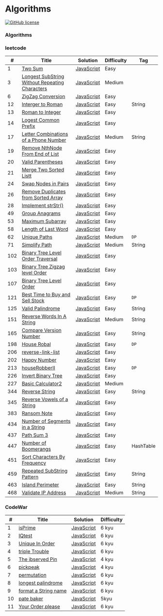 # Algorithms
[![GitHub license](https://img.shields.io/github/license/mashape/apistatus.svg)](https://github.com/dnshi/Leetcode/blob/master/LICENSE.md)
###  Algorithms


### leetcode
| # | Title | Solution | Difficulty | Tag |
|---| ----- | -------- | ---------- | --- |
|1|[Two Sum](https://leetcode.com/problems/two-sum/)| [JavaScript](./leetcode/twoSum-leetcode.js)|Easy|
|3|[Longest SubString Without Repeating Characters](https://leetcode.com/problems/longest-subString-without-repeating-characters/?tab=Description)|[JavaScript](./leetcode/3-longestSubStringWithoutRepeatingCharacters-leetcode.md)|Medium||Hash String|
|6|[ZigZag Conversion](https://leetcode.com/problems/zigzag-conversion/)| [JavaScript](./leetcode/06-zig-zag-leetcode.js)|Easy|
|12|[Interger to Roman](https://leetcode.com/problems/integer-to-roman/)|[JavaScript](./leetcode/12-IntegerToRoman-leetcode.md)|Easy|String|
|13|[Roman to Integer](https://leetcode.com/problems/roman-to-integer/)| [JavaScript](./leetcode/13-RomanToInteger.js)|Easy|
|14|[Logest Common Prefix](https://leetcode.com/problems/longest-common-prefix/) | [JavaScript](./leetcode/14-loogestCommonPrefix-leetcode.js)|Easy|
|17|[Letter Combinations of a Phone Number](https://leetcode.com/problems/letter-combinations-of-a-phone-number/)|[JavaScript](/leetcode/17-letterCombinationsOfAPhoneNumber-leetcode.md)|Medium|String|
|19|[Remove NthNode From End of List](https://leetcode.com/problems/remove-nth-node-from-end-of-list)| [JavaScript](./leetcode/19-RemoveNthNodeFromEndofList-leetcode.js)|Easy|
|20|[Valid Parentheses](https://leetcode.com/problems/valid-parentheses/) |[JavaScript](./leetcode/20-vali`DP`arentheses-leetcode.js)|Easy|
|21|[Merge Two Sorted Listt](https://leetcode.com/problems/merge-two-sorted-lists/)| [JavaScript](./leetcode/21-mergeTwoSortedLists-leetcode.js)|Easy|
|24|[Swap Nodes in Pairs](https://leetcode.com/problems/swap-nodes-in-pairs/)|[JavaScript](./leetcode/24-swapNodesInPairs-leetcode.js)|Easy|
|26|[Remove Duplicates from Sorted Array](https://leetcode.com/problems/remove-duplicates-from-sorted-array/)|[JavaScript](./leetcode/26-removeDuplicatesFromSortedArray-leetcode.js)|Easy|
|28|[Implement strStr()](https://leetcode.com/problems/implement-strstr/)|[JavaScript](./leetcode/28-implementStrstr()-leetcode.js)|Easy|
|49|[Group Anagrams](https://leetcode.com/problems/anagrams/?tab=Description)|[JavaScript](./leetcode/49-groupAnagrams-leetcode.js)|Easy||Hash Table|
|53|[Maximum Subarray](https://leetcode.com/problems/maximum-subarray/)|[JavaScript](./leetcode/53-maximumSubarray-leetcode.md)|Easy||`DP`|
|58|[Length of Last Word](https://leetcode.com/problems/length-of-last-word/)|[JavaScript](./leetcode/58-lengthOfLastWord-leetcode.js)|Easy|
|62|[Unique Paths](https://leetcode.com/problems/unique-paths/?tab=Description)|[JavaScript](./leetcode/62-uniquePaths-leetcode.md)|Medium|`DP`|
|71|[Simplify Path](https://leetcode.com/problems/simplify-path/?tab=Description)|[JavaScript](./leetcode/771-simplifyPath-leetcode.md)|Medium|String|
|102|[Binary Tree Level Order Traversal](https://leetcode.com/problems/binary-tree-level-order-traversal/)| [JavaScript](./leetcode/102-Binary-Tree-Level-Order-Traversal-leetcode.js)|Easy|
|103|[Binary Tree Zigzag level Order](https://leetcode.com/problems/binary-tree-zigzag-level-order-traversal/)| [JavaScript](./leetcode/103-Binary-tree-Zigzag-Level-Order-Traversal.js)|Easy|
|107|[Binary Tree Level Order](https://leetcode.com/problems/binary-tree-level-order-traversal-ii/)| [JavaScript](./leetcode/107-Binary-Tree-Level-Order-Traversal-leetcode.js)|Easy|
|121|[Best Time to Buy and Sell Stock](https://leetcode.com/problems/best-time-to-buy-and-sell-stock/?tab=Description)|[JavaScript](./leetcode/121-bestTimeToBuyAndSellStock-leetcode.md)|Easy|`DP`|
|125|[Valid Palindrome](https://leetcode.com/problems/valid-palindrome/)|[JavaScript](./leetcode/125-vali`DP`alindrome-leetcode.md)|Easy|String|
|151|[Reverse Words In A String](https://leetcode.com/problems/reverse-words-in-a-String/)|[JavaScript](./leetcode/151-reverseWordsInAString-leetcode.md)|Medium|String|
|165|[Compare Version Number](https://leetcode.com/problems/compare-version-numbers/)|[JavaScript](./leetcode/165-compareVersionNumbers-leetocode.md)|Easy|String|
|198|[House Robal](https://leetcode.com/problems/house-robber/?tab=Description)|[JavaScript](./leetcode/198-houseRobber-leetcode.md)|Easy|`DP`|
|206|[reverse-link-list](https://leetcode.com/problems/reverse-linked-list/) | [JavaScript](./leetcode/reverse-link-list-leetcode.js)|Easy|
|202|[Happy Number](https://leetcode.com/problems/happy-number/)| [JavaScript](./leetcode/happy-numbers-leetcode.js)|Easy|
|213|[houseRobberII](https://leetcode.com/problems/house-robber/?tab=Description)|[JavaScript](./leetcode/213-houseRobberII-leetcode.js)|Easy|`DP`|
|226|[ Invert Binary Tree](https://leetcode.com/problems/invert-binary-tree/)| [JavaScript](./leetcode/inverBinaryTree-leetcode.js)|Easy|
|227|[Basic Calculator2](https://leetcode.com/problems/basic-calculator-ii/)|[JavaScript](./leetcode/227-basicCalculator2-leetcode.js)|Medium||
|344|[ Reverse String](https://leetcode.com/problems/reverse-String/)|[JavaScript](./leetcode/344-reverseString-leetcode.md)|Easy| String|
|345|[Reverse Vowels of a String ](https://leetcode.com/problems/reverse-vowels-of-a-String/)|[JavaScript](./leetcpde/345-reverseVowelsOfAString-leetcode.md)|Easy||String|
|383|[Ransom Note](https://leetcode.com/problems/ransom-note/)|[JavaScript](./leetcode/383-ransomeNote-leetcode.md)|Easy|
|434|[Number of Segments in a String](https://leetcode.com/problems/number-of-segments-in-a-String/)|[JavaScript](./leetcode/434-numberOfSegmentsInAString-leetcode.md)|Easy|
|437|[ Path Sum 3](https://leetcode.com/problems/path-sum-iii/)| [JavaScript](./leetcode/437-PathSumIII-leetcode.js)|Easy|
|447|[ Number of Boomerangs](https://leetcode.com/problems/number-of-boomerangs/?tab=Description)|[JavaScript](./leetcode/numberofBoomerangs.md)|Easy|HashTable|
|451|[Sort Characters By Frequency](https://leetcode.com/problems/sort-characters-by-frequency/)|[JavaScript](./leetcode/451-Sort-Characters-leetcode.js)|Easy|
|459|[Repeated SubString Pattern](https://leetcode.com/problems/repeated-subString-pattern/)|[JavaScript](./leetcode/459-repeatdSubStringPattern-leetcode.md)|Easy|String|
|463|[Island Perimeter](https://leetcode.com/problems/island-perimeter/)|[JavaScript](./leetcode/463-Islan`DP`erimeter-leetcode.md)|Easy|String|
|468|[Validate IP Address](https://leetcode.com/problems/validate-ip-address/)|[JavaScript](./leetcode/468-validateIpAddress-leetcode.md)|Medium|String|

### CodeWar

| # | Title | Solution | Difficulty |
|---| ----- | -------- | ---------- |
|1|[isPrime](https://www.codewars.com/kata/5262119038c0985a5b00029f)| [JavaScript](./codewar/isPrime-codewar.js)|6 kyu|
|2|[IQtest](https://www.codewars.com/kata/552c028c030765286c00007d)| [JavaScript](./codewar/IQtest-codewar.js)|6 kyu|
|3|[Unique In Order](https://www.codewars.com/kata/54e6533c92449cc251001667) | [JavaScript](./codewar/uniqueInOrder-codewar.js)| 6 kyu|
|4|[triple Trouble](https://www.codewars.com/kata/55d5434f269c0c3f1b000058) | [JavaScript](./codewar/triple-trouble-codewar.js)| 6 kyu|
|5|[The ibserved Pin](https://www.codewars.com/kata/5263c6999e0f40dee200059d) | [JavaScript](./codewar/theObserve`DP`in-codewar.js)| 4 kyu|
|6|[pickpeak](https://www.codewars.com/kata/5279f6fe5ab7f447890006a7) | [JavaScript](./codewar/pickpeak-codewar.js)| 4 kyu|
|7|[permutation](https://www.codewars.com/kata/55d5434f269c0c3f1b000058) | [JavaScript](./codewar/permutation-codewar.js)| 6 kyu|
|8|[longest palindrome ](https://www.codewars.com/kata/55d5434f269c0c3f1b000058) | [JavaScript](./codewar/longest_palindrome-codewar.js)| 6 kyu|
|9|[format a String name ](https://www.codewars.com/kata/53368a47e38700bd8300030d) | [JavaScript](./codewar/format_a_StringName-codewar.js)| 6 kyu|
|10|[pate baker ](https://www.codewars.com/kata/525c65e51bf619685c000059) | [JavaScript](./codewar/pate_baker-coderwar.js)| 5kyu|
|11|[Your Order,please ](https://www.codewars.com/kata/55c45be3b2079eccff00010f) | [JavaScript](./codewar/yourOrder-codewar.js)| 6 kyu|
